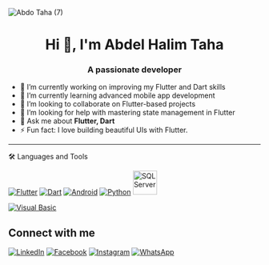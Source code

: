 <!-- <p align="center">
  Visitor count<br>
  <img src="https://profile-counter.glitch.me/abdelhalim-taha/count.svg" />
</p> -->
![Abdo Taha (7)](https://github.com/user-attachments/assets/a2d68092-4840-49b3-9fb0-4e21eabcd1a3)

<h1 align="center">Hi 👋, I'm Abdel Halim Taha</h1>
<h3 align="center">A passionate developer</h3>

- 🔭 I’m currently working on improving my Flutter and Dart skills  
- 🌱 I’m currently learning advanced mobile app development  
- 👯 I’m looking to collaborate on Flutter-based projects  
- 🤝 I’m looking for help with mastering state management in Flutter  
- 💬 Ask me about **Flutter, Dart**  
- ⚡ Fun fact: I love building beautiful UIs with Flutter.

---


🛠️ Languages and Tools

[![Flutter](https://flutter.dev/assets/images/shared/brand/flutter/logo/flutter-lockup.png)](https://flutter.dev/)
[![Dart](https://img.icons8.com/color/48/dart.png)](https://dart.dev/)
[![Android](https://img.icons8.com/color/48/android-os.png)](https://developer.android.com/)
[![Python](https://www.python.org/static/community_logos/python-powered-w-100x40.png)](https://www.python.org/)
<a href="https://www.microsoft.com/en-us/sql-server">
  <img src="https://www.svgrepo.com/show/303229/microsoft-sql-server-logo.svg" alt="SQL Server" width="48" height="48" />
</a>

[![Visual Basic](https://upload.wikimedia.org/wikipedia/commons/8/87/VB.NET_Logo.svg)](https://learn.microsoft.com/en-us/dotnet/visual-basic/)



Connect with me
---
[![LinkedIn](https://img.icons8.com/color/48/000000/linkedin.png)](https://www.linkedin.com/in/abdelhalim-taha)
[![Facebook](https://img.icons8.com/color/48/000000/facebook-new.png)](https://www.facebook.com/abdo.taha.abu.hamid)
[![Instagram](https://img.icons8.com/fluency/48/000000/instagram-new.png)](https://www.instagram.com/abdo.taha.abu.hamid?igsh=MXZyZW51ZDg2Ynk5bw==)
[![WhatsApp](https://img.icons8.com/color/48/000000/whatsapp--v1.png)](https://wa.me/201125055647)

